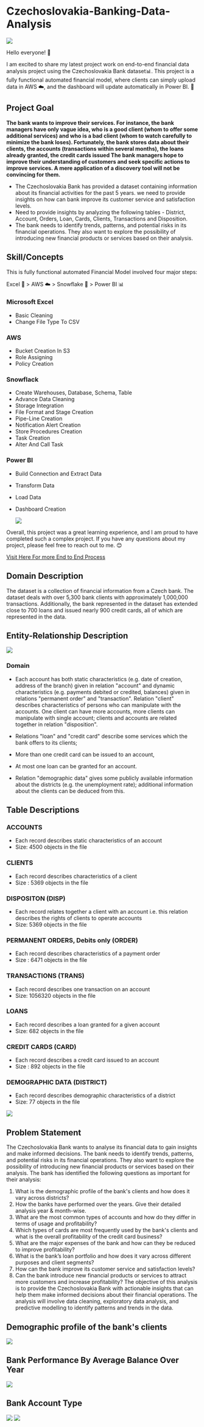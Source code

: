 # Czechoslovakia-Banking-Data-Analysis

![](Screen_short/KPI.png)

Hello everyone! 👋

I am excited to share my latest project work on end-to-end financial data analysis project using the Czechoslovakia Bank dataset📊. This project is a fully functional automated financial model, where clients can simply upload data in AWS ☁️, and the dashboard will update automatically in Power BI. 🚀

## Project Goal

**The bank wants to improve their services. For instance, the bank managers have only vague idea, who is a good client (whom to offer some additional services) and who is a bad client (whom to watch carefully to minimize the bank loses). Fortunately, the bank stores data about their clients, the accounts (transactions within several months), the loans already granted, the credit cards issued The bank managers hope to improve their understanding of customers and seek specific actions to improve services. A mere application of a discovery tool will not be convincing for them.**

- The Czechoslovakia Bank has provided a dataset containing information about its financial activities for the past 5 years. we need to provide insights on how can bank improve its customer service and satisfaction levels.
- Need to provide insights by analyzing the following tables - District, Account, Orders, Loan, Cards, Clients, Transactions and Disposition.
- The bank needs to identify trends, patterns, and potential risks in its financial operations. They also want to explore the possibility of introducing new financial products or services based on their analysis.


## Skill/Concepts 
This is fully functional automated Financial Model involved four major steps: 

Excel 📑 > AWS ☁️ > Snowflake 🔄 > Power BI 📊

### Microsoft Excel
- Basic Cleaning
- Change File Type To CSV

### AWS
- Bucket Creation In S3
- Role Assigning 
- Policy Creation 

### Snowflack
- Create Warehouses, Database, Schema, Table 
- Advance Data Cleaning 
- Storage Integration 
- File Format and Stage Creation
- Pipe-Line Creation
- Notification Alert Creation 
- Store Procedures Creation
- Task Creation 
- Alter And Call Task

### Power BI
- Build Connection and Extract Data 
- Transform Data
- Load Data
- Dashboard Creation

  ![](Screen_short/ERD.png)

Overall, this project was a great learning experience, and I am proud to have completed such a complex project. If you have any questions about my project, please feel free to reach out to me. 😊

[Visit Here For more End to End Process](https://www.notion.so/End-To-End-Data-Analytics-Project-Czechoslovakia-Banking-Financial-Data-Analysis-79615e3aae6f4eff9e499971208f9388?showMoveTo=true)


## Domain Description

The dataset is a collection of financial information from a Czech bank. The dataset deals with over 5,300 bank clients with approximately 1,000,000 transactions. Additionally, the bank represented in the dataset has extended close to 700 loans and issued nearly 900 credit cards, all of which are represented in the data.

## Entity-Relationship Description
![](domain1.gif)
### Domain
- Each account has both static characteristics (e.g. date of creation, address of the branch) given in relation "account" and dynamic characteristics (e.g. payments debited or credited, balances) given in relations "permanent order" and "transaction".
Relation "client" describes characteristics of persons who can manipulate with the accounts.
One client can have more accounts, more clients can manipulate with single account; clients and accounts are related together in relation "disposition".

- Relations "loan" and "credit card" describe some services which the bank offers to its clients;
- More than one credit card can be issued to an account,
- At most one loan can be granted for an account.
- Relation "demographic data" gives some publicly available information about the districts (e.g. the unemployment rate); additional information about the clients can be deduced from this.
  
## Table Descriptions

### ACCOUNTS
- Each record describes static characteristics of an account
- Size: 4500 objects in the file

### CLIENTS
- Each record describes characteristics of a client
- Size : 5369 objects in the file

### DISPOSITON (DISP)
- Each record relates together a client with an account i.e. this relation describes the rights of clients to operate accounts
- Size: 5369 objects in the file

### PERMANENT ORDERS, Debits only (ORDER)
- Each record describes characteristics of a payment order
- Size : 6471 objects in the file

### TRANSACTIONS (TRANS)
- Each record describes one transaction on an account
- Size: 1056320 objects in the file

### LOANS
- Each record describes a loan granted for a given account
- Size: 682 objects in the file

### CREDIT CARDS (CARD)
- Each record describes a credit card issued to an account
- Size : 892 objects in the file

### DEMOGRAPHIC DATA (DISTRICT)
- Each record describes demographic characteristics of a district
- Size: 77 objects in the file

![](table_discreption.png)

## Problem Statement 
The Czechoslovakia Bank wants to analyse its financial data to gain insights and make informed decisions. The bank needs to identify trends, patterns, and potential risks in its financial operations. They also want to explore the possibility of introducing new financial products or services based on their analysis.
The bank has identified the following questions as important for their analysis:
1. What is the demographic profile of the bank's clients and how does it vary across districts?
2. How the banks have performed over the years. Give their detailed analysis year & month-wise.
3. What are the most common types of accounts and how do they differ in terms of usage and profitability?
4. Which types of cards are most frequently used by the bank's clients and what is the overall profitability of the credit card business?
5. What are the major expenses of the bank and how can they be reduced to improve profitability?
6. What is the bank’s loan portfolio and how does it vary across different purposes and client segments?
7. How can the bank improve its customer service and satisfaction levels?
8. Can the bank introduce new financial products or services to attract more customers and increase profitability?
The objective of this analysis is to provide the Czechoslovakia Bank with actionable insights that can help them make informed decisions about their financial operations. The analysis will involve data cleaning, exploratory data analysis, and predictive modelling to identify patterns and trends in the data.


## Demographic profile of the bank's clients 
![](Screen_short/Demographics.png)

## Bank Performance By Average Balance Over Year
![](Screen_short/Performance.png)

## Bank Account Type 
![](Screen_short/Accounts.png)
![](Screen_short/Account_type.png)




